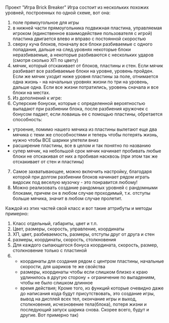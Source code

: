 Проект "Игра Brick Breaker"
Игра состоит из нескольких похожих уровней, построенных по одной схеме, вот она:
1) поле прямоугольное для игры
2) в нижней части прямоугольника подвижная пластина, управляемая игроком (единственное взаимодействие пользователя с игрой)
 пластина двигается влево и вправо с постоянной скоростью
3) сверху куча блоков, поначалу все блоки разбиваемые с одного попадания, дальше на след.уровнях некоторые блоки неразбиваемые, а некоторые разбиваются с нескольких ударов (смотря сколько ХП по цвету)
4) мячик, который отскакивает от блоков, пластины и стен. Если мячик разбивает все разбиваемые блоки на уровне, уровень пройден. Если же мячик уходит ниже уровня пластины за поле,
  отнимается одна жизнь - на начальных уровнях жизни по три на уровень, дальше одна. Если все жизни потратились, уровень сначала и все блоки на местах.
5) Из дополнений к игре:
6) Суперские бонуски, которые с определенной вероятностью выпадают при разбиении блока, после разбиения кружочек с бонусом падает, если ловаишь ее с помощью пластины, обретается способность:
- утроение, помимо нашего мячика из пластины вылетают еще два мячика с теми же способностями и теперь чтобы потерять жизнь, нужно чтобы ВСЕ шарики улетели вниз
- расширение пластины, все в целом и так понятно по названию
- супер мячик, на небольшой срок мячик начинает пробивать любые блоки не отскакивая от них а пробивая насквозь (при этом так же отскакивает от стен и пластины)
7) Самое захватывающее, можно включить настройку, благодаря которой при долгом разбиении блоков начинает рядом играть видосик под веселую музочку - это понравится любому!
8) Можно реализовать создание рандомных уровней с рандомными блоками, причем он в любом случае проходимый, т.к. отступы больше мячика, значит в любом случае пролетит.


Каждой из этих частей свой класс и вот такие аттрибуты и методы примерно:
1) Класс отдельный, габариты, цвет и т.п.
2) Цвет, размеры, скорость, управление, координаты
3) ХП, цвет, разбиваемость, размеры, отступы друг от друга и стен
4) размеры, координаты, скорость, столкновения
5) Для каждого сыпающегося бонуса координата, скорость, размер, столкновение только с пластиной
6) - координаты для создания рядом с центром пластины, начальные скорости, для шариков те же свойства
   - размеры, координаты чтобы если слишком близко к краю удлинилось в другую сторону + ограничение по выпадениям, чтобы не было слишком длинное
   - время действия;
Кроме того, из функций которые очевидно даже до написания кода будут присутствовать, это создание игры, вывод на дисплей всех тел, окончание игры и выход,
столкновения, исчезновение тела(блока), потеря жизни и последующий запуск шарика снова. Скорее всего, будут и другие.
Вот примерно так)

